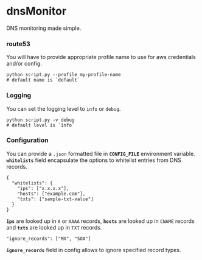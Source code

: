 # dnsMonitor
DNS monitoring made simple.

### route53
You will have to provide appropriate profile name to use for aws credentials and/or config.
```
python script.py --profile my-profile-name
# default name is `default`
```

### Logging
You can set the logging level to `info` or `debug`.
```
python script.py -v debug
# default level is `info`
```

### Configuration
You can provide a `.json` formatted file in **`CONFIG_FILE`** environment variable. **`whitelists`** field encapsulate the options to whitelist entries from DNS records.
```
{
  "whitelists": {
    "ips": ["x.x.x.x"],
    "hosts": ["example.com"],
    "txts": ["sample-txt-value"]
  }
}
```
**`ips`** are looked up in `A` or `AAAA` records, **`hosts`** are looked up in `CNAME` records and **`txts`** are looked up in `TXT` records. 

```
"ignore_records": ["MX", "SOA"]
```
**`ignore_records`** field in config allows to ignore specified record types.
